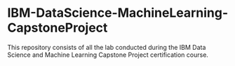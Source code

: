 # IBM-DataScience-MachineLearning-CapstoneProject
This repository consists of all the lab conducted during the IBM Data Science and Machine Learning Capstone Project certification course.
